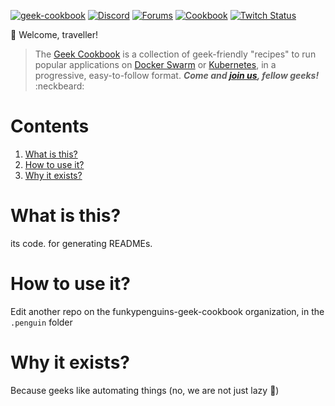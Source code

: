 
[cookbookurl]: https://geek-cookbook.funkypenguin.co.nz
[discourseurl]: https://discourse.geek-kitchen.funkypenguin.co.nz
[discordurl]: http://chat.funkypenguin.co.nz
[patreonurl]: https://patreon.com/funkypenguin
[blogurl]: https://www.funkypenguin.co.nz
[twitchurl]: https://www.twitch.tv/funkypenguinz
[twitterurl]: https://twitter.com/funkypenguin
[dockerurl]: https://geek-cookbook.funkypenguin.co.nz/ha-docker-swarm/design
[k8surl]: https://geek-cookbook.funkypenguin.co.nz/kubernetes/start
[![geek-cookbook](https://raw.githubusercontent.com/geek-cookbook/autopenguin/master/images/readme_header.png)][cookbookurl]
[![Discord](https://img.shields.io/discord/396055506072109067?color=black&label=Hot%20Sweaty%20Geeks&logo=discord&logoColor=white&style=for-the-badge)][discordurl]
[![Forums](https://img.shields.io/discourse/topics?color=black&label=Forums&logo=discourse&logoColor=white&server=https%3A%2F%2Fdiscourse.geek-kitchen.funkypenguin.co.nz&style=for-the-badge)][discourseurl]
[![Cookbook](https://img.shields.io/badge/Recipes-44-black?style=for-the-badge&color=black)][cookbookurl]
[![Twitch Status](https://img.shields.io/twitch/status/funkypenguinnz?style=for-the-badge&label=LiveGeeking&logoColor=white&logo=twitch)][twitchurl]

:wave: Welcome, traveller!
> The [Geek Cookbook][cookbookurl] is a collection of geek-friendly "recipes" to run popular applications on [Docker Swarm][dockerurl] or [Kubernetes][k8surl], in a progressive, easy-to-follow format.  ***Come and [join us][discordurl], fellow geeks!*** :neckbeard:

 
# Contents

1. [What is this?](#what-is-this)
2. [How to use it?](#how-to-use-it)
3. [Why it exists?](#why-it-exists)



# What is this?

its code. for generating READMEs.

# How to use it?

Edit another repo on the funkypenguins-geek-cookbook organization, in the `.penguin` folder

# Why it exists?

Because geeks like automating things (no, we are not just lazy :slightly_smiling_face:)


